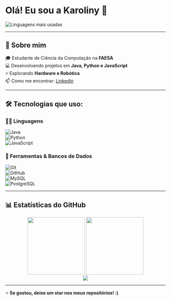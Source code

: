 # Olá! Eu sou a Karoliny 👋

![Linguagens mais usadas](https://img.shields.io/github/languages/top/seu-usuario/seu-usuario?style=plastic)  

---

## 🚀 Sobre mim  
🎓 Estudante de Ciência da Computação na **FAESA**  
💻 Desenvolvendo projetos em **Java, Python e JavaScript**  
⚡ Explorando **Hardware e Robótica**  
📫 Como me encontrar: [LinkedIn](https://www.linkedin.com/in/seu-usuario/)  

---

## 🛠️ Tecnologias que uso:  

### 👨‍💻 Linguagens  
![Java](https://img.shields.io/badge/Java-ED8B00?style=for-the-badge&logo=java&logoColor=white)  
![Python](https://img.shields.io/badge/Python-3776AB?style=for-the-badge&logo=python&logoColor=white)  
![JavaScript](https://img.shields.io/badge/JavaScript-F7DF1E?style=for-the-badge&logo=javascript&logoColor=black)  

### 🔧 Ferramentas & Bancos de Dados  
![Git](https://img.shields.io/badge/Git-F05032?style=for-the-badge&logo=git&logoColor=white)  
![GitHub](https://img.shields.io/badge/GitHub-181717?style=for-the-badge&logo=github&logoColor=white)  
![MySQL](https://img.shields.io/badge/MySQL-4479A1?style=for-the-badge&logo=mysql&logoColor=white)  
![PostgreSQL](https://img.shields.io/badge/PostgreSQL-336791?style=for-the-badge&logo=postgresql&logoColor=white)  

---

## 📊 Estatísticas do GitHub  

<div align="center">
  <img height="180em" src="https://github-readme-stats.vercel.app/api?username=seu-usuario&show_icons=true&theme=tokyonight"/>
  <img height="180em" src="https://github-readme-stats.vercel.app/api/top-langs/?username=seu-usuario&layout=compact&langs_count=6&theme=tokyonight"/>
</div>

<div align="center">
  <img src="https://github-readme-streak-stats.herokuapp.com/?user=seu-usuario&theme=tokyonight" />
</div>

---

⭐ **Se gostou, deixe um star nos meus repositórios! :)**

<!--
**karolinyfranco/karolinyfranco** is a ✨ _special_ ✨ repository because its `README.md` (this file) appears on your GitHub profile.

Here are some ideas to get you started:

- 🔭 I’m currently working on ...
- 🌱 I’m currently learning ...
- 👯 I’m looking to collaborate on ...
- 🤔 I’m looking for help with ...
- 💬 Ask me about ...
- 📫 How to reach me: ...
- 😄 Pronouns: ...
- ⚡ Fun fact: ...
-->

